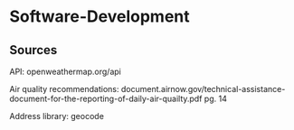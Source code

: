 # Software-Development

Sources
-------
API: openweathermap.org/api

Air quality recommendations: document.airnow.gov/technical-assistance-document-for-the-reporting-of-daily-air-quailty.pdf pg. 14

Address library: geocode
